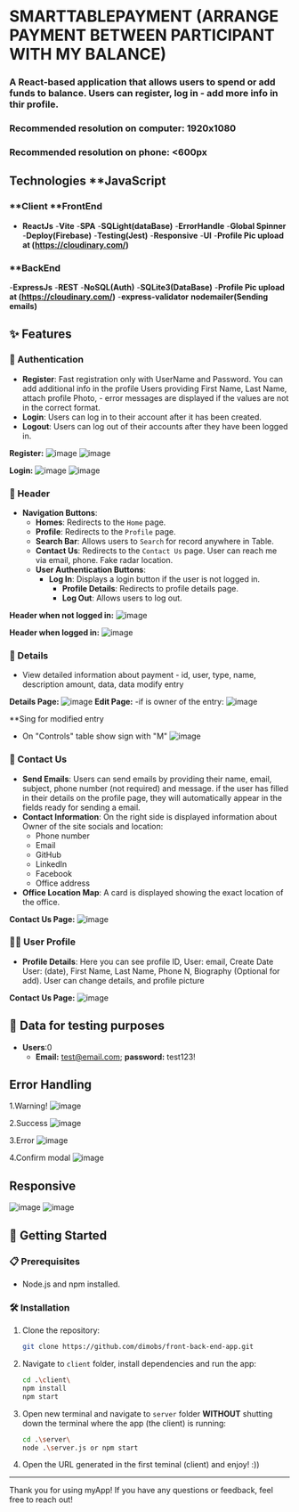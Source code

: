 #  SMARTTABLEPAYMENT (ARRANGE PAYMENT BETWEEN PARTICIPANT WITH MY BALANCE)
### A React-based application that allows users to spend or add funds to balance. Users can register, log in - add more info in thir profile.
### Recommended resolution on computer: 1920x1080
### Recommended resolution on phone: <600px

## Technologies **JavaScript
### **Client **FrontEnd
- **ReactJs** -**Vite** -**SPA** -**SQLight(dataBase)**  -**ErrorHandle** -**Global Spinner** -**Deploy(Firebase)** -**Testing(Jest)** -**Responsive** -**UI** -**Profile Pic upload at (https://cloudinary.com/)** 
### **BackEnd
-**ExpressJs** -**REST** -**NoSQL(Auth)** -**SQLite3(DataBase)** -**Profile Pic upload at (https://cloudinary.com/)** -**express-validator** **nodemailer(Sending emails)**

## ✨ Features
### 🔐 Authentication
- **Register**: Fast registration only with UserName and Password. You can add additional info in the profile Users providing First Name, Last Name, attach profile Photo, - error messages are displayed if the values are not in the correct format.
- **Login**: Users can log in to their account after it has been created.
- **Logout**: Users can log out of their accounts after they have been logged in.

**Register:**
![image](https://github.com/dimobs/front-back-end-app/blob/main/public/register.png)
![image](https://github.com/dimobs/front-back-end-app/blob/main/public/regWelcome.png)


**Login:**
![image](https://github.com/dimobs/front-back-end-app/blob/main/public/login.png)
![image](https://github.com/dimobs/front-back-end-app/blob/main/public/Welcome.png)


### 📌 Header
- **Navigation Buttons**:
  - **Homes**: Redirects to the `Home` page.
  - **Profile**: Redirects to the `Profile` page. 
  - **Search Bar**: Allows users to `Search` for record anywhere in Table.
  - **Contact Us**: Redirects to the `Contact Us` page. User can reach me via email, phone. Fake radar location.
  - **User Authentication Buttons**:
    - **Log In**: Displays a login button if the user is not logged in.  
      - **Profile Details**: Redirects to profile details page.
      - **Log Out**: Allows users to log out.

**Header when not logged in:**
![image](https://github.com/dimobs/front-back-end-app/blob/main/public/notLogin.png)


**Header when logged in:**
![image](https://github.com/dimobs/front-back-end-app/blob/main/public/loginHeader.png)

### 🌟 Details
- View detailed information about payment - id, user, type, name, description amount, data, data modify entry

**Details Page:**
![image](https://github.com/dimobs/front-back-end-app/blob/main/public/details.png)
**Edit Page:**
-if is owner of the entry:
![image](https://github.com/dimobs/front-back-end-app/blob/main/public/edit.png)

**Sing for modified entry
- On "Controls" table show sign with "M"
![image](https://github.com/dimobs/front-back-end-app/blob/main/public/modify.png)



### 📧 Contact Us
- **Send Emails**: Users can send emails by providing their name, email, subject, phone number (not required) and message. if the user has filled in their details on the profile page, they will automatically appear in the fields ready for sending a email.
- **Contact Information**: On the right side is displayed information about Owner of the site socials and location:
  - Phone number
  - Email
  - GitHub
  - LinkedIn
  - Facebook
  - Office address
- **Office Location Map**: A card is displayed showing the exact location of the office.

**Contact Us Page:**
![image](https://github.com/dimobs/front-back-end-app/blob/main/public/contactUs.png)


### 👩‍🚀 User Profile
- **Profile Details**: Here you can see profile ID, User: email, Create Date User: (date), First Name, Last Name, Phone N, Biography (Optional for add). User can change details, and profile picture

**Contact Us Page:**
![image](https://github.com/dimobs/front-back-end-app/blob/main/public/profile.png)


## 🧪 Data for testing purposes
- **Users**:0
  - **Email:** test@email.com; **password:** test123!

## Error Handling
1.Warning!
![image](https://github.com/dimobs/front-back-end-app/blob/main/public/warning.png)

2.Success
![image](https://github.com/dimobs/front-back-end-app/blob/main/public/success.png)

3.Error
![image](https://github.com/dimobs/front-back-end-app/blob/main/public/error.png)

4.Confirm modal
![image](https://github.com/dimobs/front-back-end-app/blob/main/public/del.png)


## Responsive 
![image](https://github.com/dimobs/front-back-end-app/blob/main/public/responsive.png)
![image](https://github.com/dimobs/front-back-end-app/blob/main/public/resMenu.png)



## 🚀 Getting Started

### 📋 Prerequisites
- Node.js and npm installed.

### 🛠 Installation
1. Clone the repository:
   ```sh
   git clone https://github.com/dimobs/front-back-end-app.git
   ```

2. Navigate to `client` folder, install dependencies and run the app:
   ```sh
   cd .\client\
   npm install
   npm start
   ```

3. Open new terminal and navigate to `server` folder **WITHOUT** shutting down the terminal where the app (the client) is running:
   ```sh
   cd .\server\
   node .\server.js or npm start
   ```

4. Open the URL generated in the first teminal (client) and enjoy! :))

---
Thank you for using myApp! If you have any questions or feedback, feel free to reach out!
